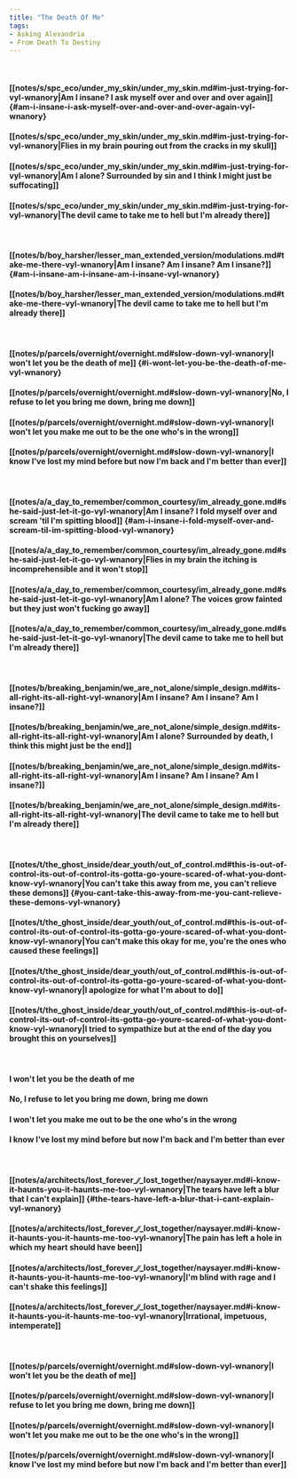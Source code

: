 ```yaml
---
title: "The Death Of Me"
tags:
- Asking Alexandria
- From Death To Destiny
---
```

&nbsp;
#### [[notes/s/spc_eco/under_my_skin/under_my_skin.md#im-just-trying-for-vyl-wnanory|Am I insane? I ask myself over and over and over again]] {#am-i-insane-i-ask-myself-over-and-over-and-over-again-vyl-wnanory}
#### [[notes/s/spc_eco/under_my_skin/under_my_skin.md#im-just-trying-for-vyl-wnanory|Flies in my brain pouring out from the cracks in my skull]]
#### [[notes/s/spc_eco/under_my_skin/under_my_skin.md#im-just-trying-for-vyl-wnanory|Am I alone? Surrounded by sin and I think I might just be suffocating]]
#### [[notes/s/spc_eco/under_my_skin/under_my_skin.md#im-just-trying-for-vyl-wnanory|The devil came to take me to hell but I'm already there]]
&nbsp;
#### [[notes/b/boy_harsher/lesser_man_extended_version/modulations.md#take-me-there-vyl-wnanory|Am I insane? Am I insane? Am I insane?]] {#am-i-insane-am-i-insane-am-i-insane-vyl-wnanory}
#### [[notes/b/boy_harsher/lesser_man_extended_version/modulations.md#take-me-there-vyl-wnanory|The devil came to take me to hell but I'm already there]]
&nbsp;
#### [[notes/p/parcels/overnight/overnight.md#slow-down-vyl-wnanory|I won't let you be the death of me]] {#i-wont-let-you-be-the-death-of-me-vyl-wnanory}
#### [[notes/p/parcels/overnight/overnight.md#slow-down-vyl-wnanory|No, I refuse to let you bring me down, bring me down]]
#### [[notes/p/parcels/overnight/overnight.md#slow-down-vyl-wnanory|I won't let you make me out to be the one who's in the wrong]]
#### [[notes/p/parcels/overnight/overnight.md#slow-down-vyl-wnanory|I know I've lost my mind before but now I'm back and I'm better than ever]]
&nbsp;
#### [[notes/a/a_day_to_remember/common_courtesy/im_already_gone.md#she-said-just-let-it-go-vyl-wnanory|Am I insane? I fold myself over and scream 'til I'm spitting blood]] {#am-i-insane-i-fold-myself-over-and-scream-til-im-spitting-blood-vyl-wnanory}
#### [[notes/a/a_day_to_remember/common_courtesy/im_already_gone.md#she-said-just-let-it-go-vyl-wnanory|Flies in my brain the itching is incomprehensible and it won't stop]]
#### [[notes/a/a_day_to_remember/common_courtesy/im_already_gone.md#she-said-just-let-it-go-vyl-wnanory|Am I alone? The voices grow fainted but they just won't fucking go away]]
#### [[notes/a/a_day_to_remember/common_courtesy/im_already_gone.md#she-said-just-let-it-go-vyl-wnanory|The devil came to take me to hell but I'm already there]]
&nbsp;
#### [[notes/b/breaking_benjamin/we_are_not_alone/simple_design.md#its-all-right-its-all-right-vyl-wnanory|Am I insane? Am I insane? Am I insane?]]
#### [[notes/b/breaking_benjamin/we_are_not_alone/simple_design.md#its-all-right-its-all-right-vyl-wnanory|Am I alone? Surrounded by death, I think this might just be the end]]
#### [[notes/b/breaking_benjamin/we_are_not_alone/simple_design.md#its-all-right-its-all-right-vyl-wnanory|Am I insane? Am I insane? Am I insane?]]
#### [[notes/b/breaking_benjamin/we_are_not_alone/simple_design.md#its-all-right-its-all-right-vyl-wnanory|The devil came to take me to hell but I'm already there]]
&nbsp;
#### [[notes/t/the_ghost_inside/dear_youth/out_of_control.md#this-is-out-of-control-its-out-of-control-its-gotta-go-youre-scared-of-what-you-dont-know-vyl-wnanory|You can't take this away from me, you can't relieve these demons]] {#you-cant-take-this-away-from-me-you-cant-relieve-these-demons-vyl-wnanory}
#### [[notes/t/the_ghost_inside/dear_youth/out_of_control.md#this-is-out-of-control-its-out-of-control-its-gotta-go-youre-scared-of-what-you-dont-know-vyl-wnanory|You can't make this okay for me, you're the ones who caused these feelings]]
#### [[notes/t/the_ghost_inside/dear_youth/out_of_control.md#this-is-out-of-control-its-out-of-control-its-gotta-go-youre-scared-of-what-you-dont-know-vyl-wnanory|I apologize for what I'm about to do]]
#### [[notes/t/the_ghost_inside/dear_youth/out_of_control.md#this-is-out-of-control-its-out-of-control-its-gotta-go-youre-scared-of-what-you-dont-know-vyl-wnanory|I tried to sympathize but at the end of the day you brought this on yourselves]]
&nbsp;
#### I won't let you be the death of me
#### No, I refuse to let you bring me down, bring me down
#### I won't let you make me out to be the one who's in the wrong
#### I know I've lost my mind before but now I'm back and I'm better than ever
&nbsp;
#### [[notes/a/architects/lost_forever_∕∕_lost_together/naysayer.md#i-know-it-haunts-you-it-haunts-me-too-vyl-wnanory|The tears have left a blur that I can't explain]] {#the-tears-have-left-a-blur-that-i-cant-explain-vyl-wnanory}
#### [[notes/a/architects/lost_forever_∕∕_lost_together/naysayer.md#i-know-it-haunts-you-it-haunts-me-too-vyl-wnanory|The pain has left a hole in which my heart should have been]]
#### [[notes/a/architects/lost_forever_∕∕_lost_together/naysayer.md#i-know-it-haunts-you-it-haunts-me-too-vyl-wnanory|I'm blind with rage and I can't shake this feelings]]
#### [[notes/a/architects/lost_forever_∕∕_lost_together/naysayer.md#i-know-it-haunts-you-it-haunts-me-too-vyl-wnanory|Irrational, impetuous, intemperate]]
&nbsp;
#### [[notes/p/parcels/overnight/overnight.md#slow-down-vyl-wnanory|I won't let you be the death of me]]
#### [[notes/p/parcels/overnight/overnight.md#slow-down-vyl-wnanory|I refuse to let you bring me down, bring me down]]
#### [[notes/p/parcels/overnight/overnight.md#slow-down-vyl-wnanory|I won't let you make me out to be the one who's in the wrong]]
#### [[notes/p/parcels/overnight/overnight.md#slow-down-vyl-wnanory|I know I've lost my mind before but now I'm back and I'm better than ever]]
